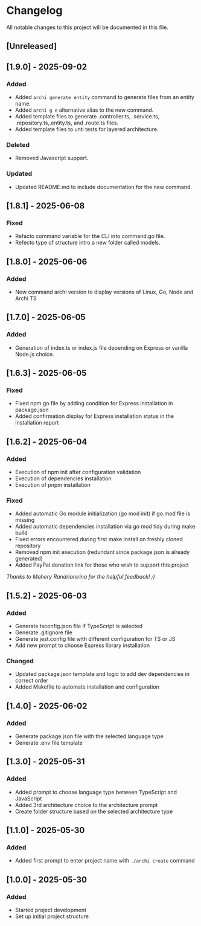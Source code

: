 # Changelog

All notable changes to this project will be documented in this file.

## [Unreleased]

## [1.9.0] - 2025-09-02
### Added
- Added `archi generate entity` command to generate files from an entity name.
- Added `archi g e` alternative alias to the new command.
- Added template files to generate <entity>.controller.ts, <entity>.service.ts, <entity>.repository.ts,<entity>.entity.ts, and <entity>.route.ts files.
- Added template files to unti tests for layered architecture.

### Deleted
- Removed Javascript support.

### Updated
- Updated README.md to include documentation for the new command.


## [1.8.1] - 2025-06-08
### Fixed
- Refacto command variable for the CLI into command.go file.
- Refecto type of structure intro a new folder called models. 

## [1.8.0] - 2025-06-06
### Added
- New command archi version to display versions of Linux, Go, Node and Archi TS

## [1.7.0] - 2025-06-05
### Added
- Generation of index.ts or index.js file depending on Express or vanilla Node.js choice.

## [1.6.3] - 2025-06-05
### Fixed
- Fixed npm.go file by adding condition for Express installation in package.json
- Added confirmation display for Express installation status in the installation report

## [1.6.2] - 2025-06-04
### Added
- Execution of npm init after configuration validation
- Execution of dependencies installation
- Execution of pnpm installation

### Fixed
- Added automatic Go module initialization (go mod init) if go.mod file is missing
- Added automatic dependencies installation via go mod tidy during make build
- Fixed errors encountered during first make install on freshly cloned repository
- Removed npm init execution (redundant since package.json is already generated)
- Added PayPal donation link for those who wish to support this project

*Thanks to Mahery Randrianirina for the helpful feedback! ;)*

## [1.5.2] - 2025-06-03
### Added
- Generate tsconfig.json file if TypeScript is selected
- Generate .gitignore file
- Generate jest.config file with different configuration for TS or JS
- Add new prompt to choose Express library installation

### Changed
- Updated package.json template and logic to add dev dependencies in correct order
- Added Makefile to automate installation and configuration

## [1.4.0] - 2025-06-02
### Added
- Generate package.json file with the selected language type
- Generate .env file template

## [1.3.0] - 2025-05-31
### Added
- Added prompt to choose language type between TypeScript and JavaScript
- Added 3rd architecture choice to the architecture prompt
- Create folder structure based on the selected architecture type

## [1.1.0] - 2025-05-30
### Added
- Added first prompt to enter project name with `./archi create` command

## [1.0.0] - 2025-05-30
### Added
- Started project development
- Set up initial project structure